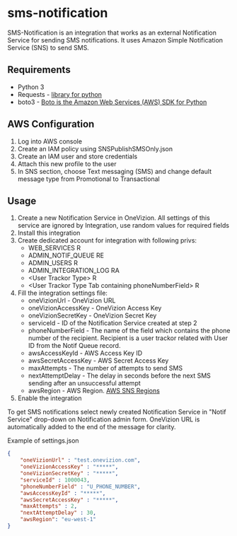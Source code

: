 # sms-notification

SMS-Notification is an integration that works as an external Notification Service for sending SMS notifications. It uses 
Amazon Simple Notification Service (SNS) to send SMS.

## Requirements
- Python 3
- Requests - [library for python](https://requests.readthedocs.io/en/master/)
- boto3 - [Boto is the Amazon Web Services (AWS) SDK for Python](https://boto3.amazonaws.com/v1/documentation/api/latest/index.html)

## AWS Configuration
1. Log into AWS console
2. Create an IAM policy using SNSPublishSMSOnly.json
3. Create an IAM user and store credentials
4. Attach this new profile to the user
5. In SNS section, choose Text messaging (SMS) and change default message type from Promotional to Transactional


## Usage
1. Create a new Notification Service in OneVizion. All settings of this service are ignored by Integration, use random values for required fields
2. Install this integration
3. Create dedicated account for integration with following privs:
   * WEB_SERVICES R
   * ADMIN_NOTIF_QUEUE RE
   * ADMIN_USERS R
   *  ADMIN_INTEGRATION_LOG RA
   * \<User Trackor Type\> R
   * \<User Trackor Type Tab containing phoneNumberField\> R
4. Fill the integration settings file:
   - oneVizionUrl - OneVizion URL
   - oneVizionAccessKey - OneVizion Access Key
   - oneVizionSecretKey - OneVizion Secret Key
   - serviceId - ID of the Notification Service created at step 2
   - phoneNumberField - The name of the field which contains the phone number of the recipient. Recipient is a user trackor related with User ID from the Notif Queue record.
   - awsAccessKeyId - AWS Access Key ID
   - awsSecretAccessKey - AWS Secret Access Key
   - maxAttempts - The number of attempts to send SMS
   - nextAttemptDelay - The delay in seconds before the next SMS sending after an unsuccessful attempt
   - awsRegion - AWS Region. [AWS SNS Regions](https://docs.aws.amazon.com/sns/latest/dg/sns-supported-regions-countries.html)
5. Enable the integration

To get SMS notifications select newly created Notification Service in "Notif Service" drop-down on Notification admin form. OneVizion URL is automatically added to the end of the message for clarity.

Example of settings.json

```json
{
    "oneVizionUrl" : "test.onevizion.com",
    "oneVizionAccessKey" : "*****",
    "oneVizionSecretKey" : "*****",
    "serviceId" : 1000043,
    "phoneNumberField" : "U_PHONE_NUMBER",
    "awsAccessKeyId" : "*****",
    "awsSecretAccessKey" : "*****",
    "maxAttempts" : 2,
    "nextAttemptDelay" : 30,
    "awsRegion": "eu-west-1"
}
```


